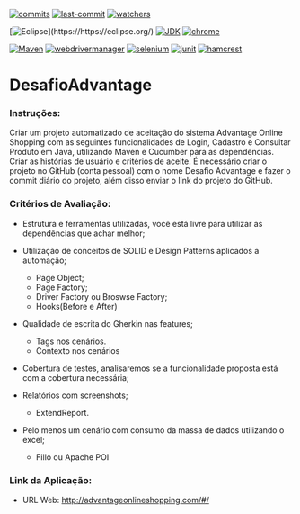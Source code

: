 [![commits](https://badgen.net/github/commits/nosreffejsm/DesafioAdvantage?icon=github)](#)
[![last-commit](https://badgen.net/github/last-commit/nosreffejsm/DesafioAdvantage?icon=github)](#)
[![watchers](https://badgen.net/github/watchers/nosreffejsm/DesafioAdvantage?icon=github)](#)

[![Eclipse](https://badgen.net/badge/Eclipse-IDE/2020-03(4.15.0)/orange?icon=eclipse)](https://https://eclipse.org/)
[![JDK](https://badgen.net/badge/JDK/14.0.1/orange?icon=eclipse)](https://jdk.java.net/14/)
[![chrome](https://badgen.net/badge/chrome/94.0.4606.71/orange?icon=chrome)](https://chromereleases.googleblog.com/2021/09/stable-channel-update-for-desktop_30.html)

[![Maven](https://badgen.net/badge/maven/Project?icon=maven)](https://maven.apache.org/)
[![webdrivermanager](https://badgen.net/badge/WebDriverManager/4.4.3?icon=maven)](https://github.com/bonigarcia/webdrivermanager)
[![selenium](https://badgen.net/badge/Selenium_WebDriver/3.141.59?icon=maven)](https://mvnrepository.com/artifact/org.seleniumhq.selenium/selenium-java/3.141.59)
[![junit](https://badgen.net/badge/JUnit/5.8.1?icon=maven)](https://mvnrepository.com/artifact/org.junit.jupiter/junit-jupiter/5.8.1)
[![hamcrest](https://badgen.net/badge/Hamcrest/2.2?icon=maven)](https://mvnrepository.com/artifact/org.hamcrest/hamcrest/2.2)

#
# DesafioAdvantage

###  Instruções:
Criar um projeto automatizado de aceitação do sistema Advantage Online Shopping com as seguintes funcionalidades de Login, Cadastro e Consultar Produto em Java, utilizando Maven e Cucumber para as dependências. Criar as histórias de usuário e critérios de aceite.
É necessário criar o projeto no GitHub (conta pessoal) com o nome Desafio Advantage e fazer o commit diário do projeto, além disso enviar o link do projeto do GitHub.

### Critérios de Avaliação:
- Estrutura e ferramentas utilizadas, você está livre para utilizar as dependências que achar melhor;

- Utilização de conceitos de SOLID e Design Patterns aplicados a automação;
	- Page Object;
	- Page Factory;
	- Driver Factory ou Broswse Factory;
	- Hooks(Before e After)
-	Qualidade de escrita do Gherkin nas features;
	- 	Tags nos cenários.
	-	Contexto nos cenários 
-	Cobertura de testes, analisaremos se a funcionalidade proposta está com a cobertura necessária;
-	Relatórios com screenshots;
	-	ExtendReport.
-	Pelo menos um cenário com consumo da massa de dados utilizando o excel;
	-	Fillo ou Apache POI

### Link da Aplicação:
- URL Web: http://advantageonlineshopping.com/#/

